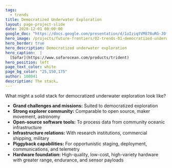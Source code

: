 ```yaml
---
tags:
  - trends
title: Democratized Underwater Exploration
layout: page-project-slide
date: 2020-12-01 00:00:00
google_doc: "https://docs.google.com/presentation/d/1oIziqtVM878uRG-JOfrQNvGFsQWKP_S_W8cLkhQlXvA/edit#slide=id.g8f42444074_0_31"
hero_image: /projects/future-frontiers/02-trends-01-democratized-underwater-exploration-04.jpg
hero_border: true
hero_description: Democratized underwater exploration
hero_caption:  |
  [Sofar](https://www.sofarocean.com/products/trident)
hero_position: left
page_text_color: white
page_bg_color: "25,150,175"
author: 100041
description: The stack…
---
```

What might a solid stack for democratized underwater exploration look like?

- **Grand challenges and missions:** Suited to democratized exploration
- **Strong explorer community:** Comparable to open source, maker movement, astronomy
- **Open-source software tools:** To process data from community oceanic infrastructure
- **Infrastructure relations:** With research institutions, commercial shipping, military 
- **Piggyback capabilities:** For opportunistic staging, deployment, communications, and telemetry
- **Hardware foundation:** High-quality, low-cost, high-variety hardware with greater range, endurance, and sensor payloads
